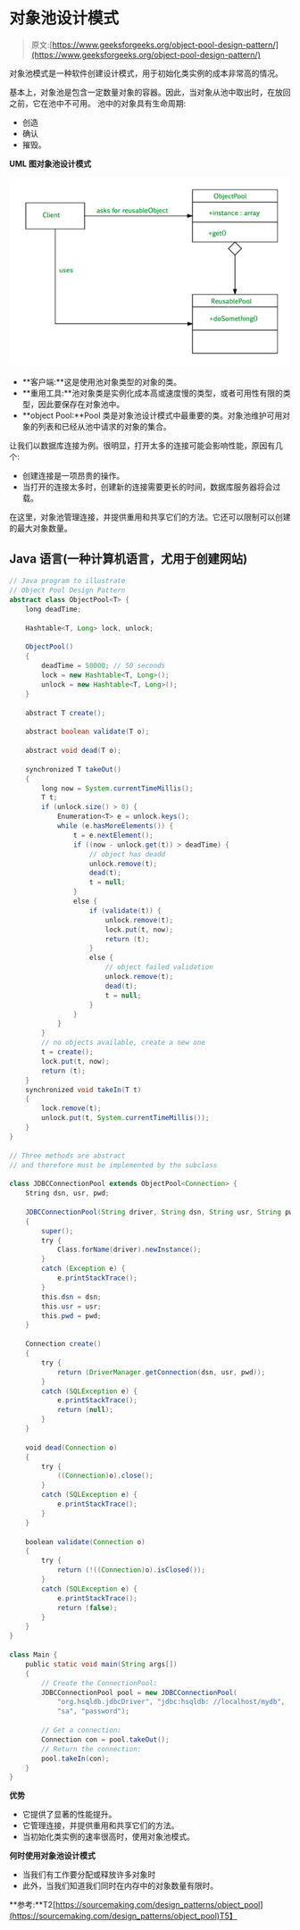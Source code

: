 # 对象池设计模式

> 原文:[https://www.geeksforgeeks.org/object-pool-design-pattern/](https://www.geeksforgeeks.org/object-pool-design-pattern/)

对象池模式是一种软件创建设计模式，用于初始化类实例的成本非常高的情况。

基本上，对象池是包含一定数量对象的容器。因此，当对象从池中取出时，在放回之前，它在池中不可用。
池中的对象具有生命周期:

*   创造
*   确认
*   摧毁。

**UML 图对象池设计模式**

![](img/e971b129e1ac108a9b1110d9e845e6eb.png)

*   **客户端:**这是使用池对象类型的对象的类。
*   **重用工具:**池对象类是实例化成本高或速度慢的类型，或者可用性有限的类型，因此要保存在对象池中。
*   **object Pool:**Pool 类是对象池设计模式中最重要的类。对象池维护可用对象的列表和已经从池中请求的对象的集合。

让我们以数据库连接为例。很明显，打开太多的连接可能会影响性能，原因有几个:

*   创建连接是一项昂贵的操作。
*   当打开的连接太多时，创建新的连接需要更长的时间，数据库服务器将会过载。

在这里，对象池管理连接，并提供重用和共享它们的方法。它还可以限制可以创建的最大对象数量。

## Java 语言(一种计算机语言，尤用于创建网站)

```java
// Java program to illustrate
// Object Pool Design Pattern
abstract class ObjectPool<T> {
    long deadTime;

    Hashtable<T, Long> lock, unlock;

    ObjectPool()
    {
        deadTime = 50000; // 50 seconds
        lock = new Hashtable<T, Long>();
        unlock = new Hashtable<T, Long>();
    }

    abstract T create();

    abstract boolean validate(T o);

    abstract void dead(T o);

    synchronized T takeOut()
    {
        long now = System.currentTimeMillis();
        T t;
        if (unlock.size() > 0) {
            Enumeration<T> e = unlock.keys();
            while (e.hasMoreElements()) {
                t = e.nextElement();
                if ((now - unlock.get(t)) > deadTime) {
                    // object has deadd
                    unlock.remove(t);
                    dead(t);
                    t = null;
                }
                else {
                    if (validate(t)) {
                        unlock.remove(t);
                        lock.put(t, now);
                        return (t);
                    }
                    else {
                        // object failed validation
                        unlock.remove(t);
                        dead(t);
                        t = null;
                    }
                }
            }
        }
        // no objects available, create a new one
        t = create();
        lock.put(t, now);
        return (t);
    }
    synchronized void takeIn(T t)
    {
        lock.remove(t);
        unlock.put(t, System.currentTimeMillis());
    }
}

// Three methods are abstract
// and therefore must be implemented by the subclass

class JDBCConnectionPool extends ObjectPool<Connection> {
    String dsn, usr, pwd;

    JDBCConnectionPool(String driver, String dsn, String usr, String pwd)
    {
        super();
        try {
            Class.forName(driver).newInstance();
        }
        catch (Exception e) {
            e.printStackTrace();
        }
        this.dsn = dsn;
        this.usr = usr;
        this.pwd = pwd;
    }

    Connection create()
    {
        try {
            return (DriverManager.getConnection(dsn, usr, pwd));
        }
        catch (SQLException e) {
            e.printStackTrace();
            return (null);
        }
    }

    void dead(Connection o)
    {
        try {
            ((Connection)o).close();
        }
        catch (SQLException e) {
            e.printStackTrace();
        }
    }

    boolean validate(Connection o)
    {
        try {
            return (!((Connection)o).isClosed());
        }
        catch (SQLException e) {
            e.printStackTrace();
            return (false);
        }
    }
}

class Main {
    public static void main(String args[])
    {
        // Create the ConnectionPool:
        JDBCConnectionPool pool = new JDBCConnectionPool(
            "org.hsqldb.jdbcDriver", "jdbc:hsqldb: //localhost/mydb",
            "sa", "password");

        // Get a connection:
        Connection con = pool.takeOut();
        // Return the connection:
        pool.takeIn(con);
    }
}
```

**优势**

*   它提供了显著的性能提升。
*   它管理连接，并提供重用和共享它们的方法。
*   当初始化类实例的速率很高时，使用对象池模式。

**何时使用对象池设计模式**

*   当我们有工作要分配或释放许多对象时
*   此外，当我们知道我们同时在内存中的对象数量有限时。

**参考:**T2[https://sourcemaking.com/design_patterns/object_pool](https://sourcemaking.com/design_patterns/object_pool)T5】